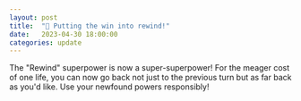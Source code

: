 ```yaml
---
layout: post
title:  "📼 Putting the win into rewind!"
date:   2023-04-30 18:00:00
categories: update
---
```

The "Rewind" superpower is now a super-superpower! For the meager cost of one life, you can now go back not 
just to the previous turn but as far back as you'd like. Use your newfound powers responsibly!
